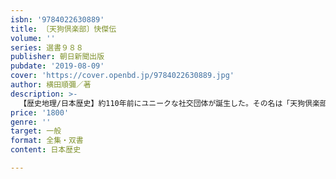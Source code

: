 ```yaml
---
isbn: '9784022630889'
title: 〔天狗倶楽部〕快傑伝
volume: ''
series: 選書９８８
publisher: 朝日新聞出版
pubdate: '2019-08-09'
cover: 'https://cover.openbd.jp/9784022630889.jpg'
author: 横田順彌／著
description: >-
  【歴史地理/日本歴史】約110年前にユニークな社交団体が誕生した。その名は「天狗倶楽部」。破天荒なクラブに集い、志に燃え、スポーツに芸術に元気に生きた男たちの痛快な武勇伝！　NHK大河ドラマ「いだてん」で話題となった「天狗倶楽部」の実像とは？
price: '1800'
genre: ''
target: 一般
format: 全集・双書
content: 日本歴史

---
```

